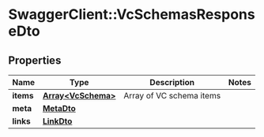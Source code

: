 # SwaggerClient::VcSchemasResponseDto

## Properties
Name | Type | Description | Notes
------------ | ------------- | ------------- | -------------
**items** | [**Array&lt;VcSchema&gt;**](VcSchema.md) | Array of VC schema items | 
**meta** | [**MetaDto**](MetaDto.md) |  | 
**links** | [**LinkDto**](LinkDto.md) |  | 

